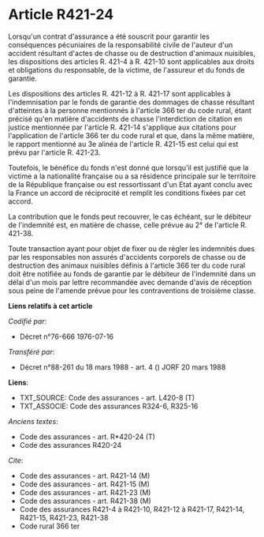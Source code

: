 # Article R421-24

Lorsqu'un contrat d'assurance a été souscrit pour garantir les conséquences pécuniaires de la responsabilité civile de
l'auteur d'un accident résultant d'actes de chasse ou de destruction d'animaux nuisibles, les dispositions des articles R.
421-4 à R. 421-10 sont applicables aux droits et obligations du responsable, de la victime, de l'assureur et du fonds de
garantie.

Les dispositions des articles R. 421-12 à R. 421-17 sont applicables à l'indemnisation par le fonds de garantie des dommages
de chasse résultant d'atteintes à la personne mentionnés à l'article 366 ter du code rural, étant précisé qu'en matière
d'accidents de chasse l'interdiction de citation en justice mentionnée par l'article R. 421-14 s'applique aux citations pour
l'application de l'article 366 ter du code rural et que, dans la même matière, le rapport mentionné au 3e alinéa de l'article
R. 421-15 est celui qui est prévu par l'article R. 421-23.

Toutefois, le bénéfice du fonds n'est donné que lorsqu'il est justifié que la victime a la nationalité française ou a sa
résidence principale sur le territoire de la République française ou est ressortissant d'un Etat ayant conclu avec la France
un accord de réciprocité et remplit les conditions fixées par cet accord.

La contribution que le fonds peut recouvrer, le cas échéant, sur le débiteur de l'indemnité est, en matière de chasse, celle
prévue au 2° de l'article R. 421-38.

Toute transaction ayant pour objet de fixer ou de régler les indemnités dues par les responsables non assurés d'accidents
corporels de chasse ou de destruction des animaux nuisibles définis à l'article 366 ter du code rural doit être notifiée au
fonds de garantie par le débiteur de l'indemnité dans un délai d'un mois par lettre recommandée avec demande d'avis de
réception sous peine de l'amende prévue pour les contraventions de troisième classe.

**Liens relatifs à cet article**

_Codifié par_:

  - Décret n°76-666 1976-07-16

_Transféré par_:

  - Décret n°88-261 du 18 mars 1988 - art. 4 () JORF 20 mars 1988

**Liens**:

  - TXT_SOURCE: Code des assurances - art. L420-8 (T)
  - TXT_ASSOCIE: Code des assurances R324-6, R325-16

_Anciens textes_:

  - Code des assurances - art. R*420-24 (T)
  - Code des assurances R420-24

_Cite_:

  - Code des assurances - art. R421-14 (M)
  - Code des assurances - art. R421-15 (M)
  - Code des assurances - art. R421-23 (M)
  - Code des assurances - art. R421-38 (M)
  - Code des assurances R421-4 à R421-10, R421-12 à R421-17, R421-14, R421-15, R421-23, R421-38
  - Code rural 366 ter
